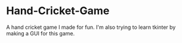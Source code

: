 # Hand-Cricket-Game
A hand cricket game I made for fun. I'm also trying to learn tkinter by making a GUI for this game.
